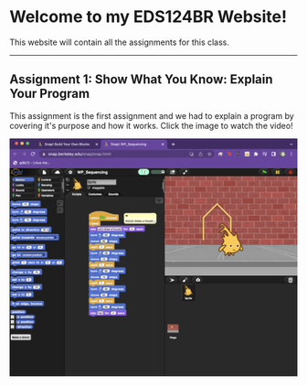 # Welcome to my EDS124BR Website! 

This website will contain all the assignments for this class. 

--- 

## Assignment 1: Show What You Know: Explain Your Program 

This assignment is the first assignment and we had to explain a program by covering it's purpose and how it works. Click the image to watch the video!

[![Watch the video](thumbnail1.png)](https://youtu.be/_8a5ULRfhHs)
